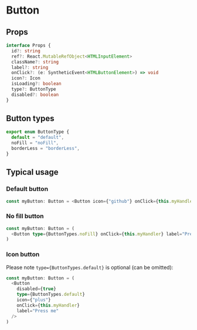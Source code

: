 # Button

## Props

```typescript
interface Props {
  id?: string
  ref?: React.MutableRefObject<HTMLInputElement>
  className?: string
  label?: string
  onClick?: (e: SyntheticEvent<HTMLButtonElement>) => void
  icon?: Icon
  isLoading?: boolean
  type?: ButtonType
  disabled?: boolean
}
```

## Button types

```typescript
export enum ButtonType {
  default = "default",
  noFill = "noFill",
  borderLess = "borderLess",
}
```

## Typical usage

### Default button

```typescript
const myButton: Button = <Button icon={"github"} onClick={this.myHandler} label="Press me" />
```

### No fill button

```typescript
const myButton: Button = (
  <Button type={ButtonTypes.noFill} onClick={this.myHandler} label="Press me" />
)
```

### Icon button

Please note `type={ButtonTypes.default}` is optional (can be omitted):

```typescript
const myButton: Button = (
  <Button
    disabled={true}
    type={ButtonTypes.default}
    icon={"plus"}
    onClick={this.myHandler}
    label="Press me"
  />
)
```
